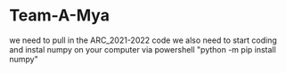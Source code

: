 # Team-A-Mya
we need to pull in the ARC_2021-2022 code
we also need to start coding and instal numpy on your computer via powershell "python -m pip install numpy"

